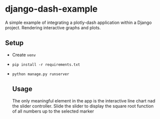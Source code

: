 # django-dash-example
A simple example of integrating a plotly-dash application within a Django project. Rendering interactive graphs and plots.
## Setup
- Create ```venv```
- ```pip install -r requirements.txt```
- ```python manage.py runserver```

  ## Usage
  The only meaningful element in the app is the interactive line chart nad the slider controller. Slide the slider to display the square root function of all numbers up to the selected marker
